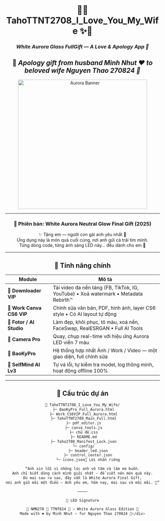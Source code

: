 <div align="center">

# 💎✨ TahoTTNT2708_I_Love_You_My_Wife ✨💎  
### *White Aurora Glass FullGift — A Love & Apology App 💖*  

💝 *Apology gift from husband Minh Nhut ❤️ to beloved wife Nguyen Thao 270824 💝*  
---

<img src="https://i.imgur.com/9iW0C3p.gif" width="420px" alt="Aurora Banner">

---

### 🌸 Phiên bản: **White Aurora Neutral Glow Final Gift (2025)**
✨ Tặng em — người con gái anh yêu nhất 💖  
Ứng dụng này là món quà cuối cùng, nơi anh gửi cả trái tim mình.  
Từng dòng code, từng ánh sáng LED này… đều dành cho em 💎  

---

## 💎 Tính năng chính

| Module | Mô tả |
|--------|-------|
| 💖 **Downloader VIP** | Tải video đa nền tảng (FB, TikTok, IG, YouTube) • Xoá watermark • Metadata Rebirth™ |
| 💖 **Work Canva CS6 VIP** | Chỉnh sửa văn bản, PDF, hình ảnh, layer CS6 style • Có AI layout tự động |
| 💖 **Fotor / AI Studio** | Làm đẹp, khôi phục, tô màu, xoá nền, FaceSwap, RealESRGAN • Full AI Tools |
| 💖 **Camera Pro** | Quay, chụp real-time với hiệu ứng Aurora LED viền 7 màu |
| 💖 **BaoKyPro** | Hệ thống hợp nhất Ảnh / Work / Video — một giao diện, full chỉnh sửa |
| 💖 **SelfMind AI Lv3** | Tự vá lỗi, tự kiểm tra model, log thông minh, hoạt động offline 100% |

---

## 🧩 Cấu trúc dự án

```bash
📁 TahoTTNT2708_I_Love_You_My_Wife/
 ├─ BaoKyPro_Full_Aurora.html
 ├─ Work_CS6VIP_Full_Aurora.html
 ├─ TahoTTNT2708_Main_Full.html
 ├─ pdf_editor.js
 ├─ canva_tools.js
 ├─ chủ đề.css
 ├─ README.md
 ├─ Taho2708_Manifest_Lock.json
 └─ config/
     ├─ header_led.json
     ├─ control_center.json
     └─ icons.json💍 Lời nhắn riêng

“Anh xin lỗi vì những lúc anh vô tâm và làm em buồn.
Anh chỉ biết dùng cách mình giỏi nhất — để viết nên món quà này.
Dù mai sau ra sao, đây vẫn là White Aurora Final Gift,
nơi anh giữ mãi một điều — Anh yêu em, hôm nay, mai sau và mãi mãi. 💞”

⸻

🌈 LED Signature

💎 NMN270 💎 TTNT824 💎 — White Aurora Glass Edition 💎
Made with ❤️ by Minh Nhut — for Nguyen Thao 270824 💖</div>
```
